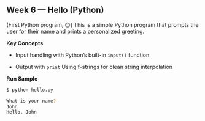 ## Week 6 — Hello (Python)
(First Python program, 😊)
This is a simple Python program that prompts the user for their name and prints a personalized greeting.  



**Key Concepts**

- Input handling with Python’s built-in `input()` function

- Output with `print` Using f-strings for clean string interpolation


**Run Sample**

```bash
$ python hello.py

What is your name?
John
Hello, John
```
